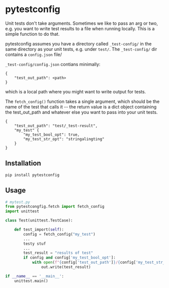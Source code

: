 # pytestconfig

Unit tests don't take arguments. Sometimes we like to pass an arg or two, e.g. you want to write test results to a file when running locally. This is a simple function to do that.

pytestconfig assumes you have a directory called `_test-config/` in the same directory as your unit tests, e.g. under `test/`. The `_test-config/` dir contains a `config.json` file/

`_test-config/config.json` contians minimally:

    {
        "test_out_path": <path>
    }

which is a local path where you might want to write output for tests.

The `fetch_config()` function takes a single argument, which should be the name of the test that calls it -- the return value is a dict object containing the test_out_path and whatever else you want to pass into your unit tests.

    {
        "test_out_path": "test/_test-result",
        "my_test" {
            "my_test_bool_opt": true,
            "my_test_str_opt": "stringalingting"
        }
    }

## Installation

	pip install pytestconfig

## Usage
```python
# mytest.py
from pytestcongfig.fetch import fetch_config
import unittest

class Test(unittest.TestCase):

    def test_import(self):
        config = fetch_config("my_test")
        ...
        testy stuf
        ...
        test_result = "results of test"
        if config and config['my_test_bool_opt']:
            with open(f"{config['test_out_path']}/{config['my_test_str_opt']}.txt", "w+") as out:
                out.write(test_result)

if __name__ == '__main__':
    unittest.main()
